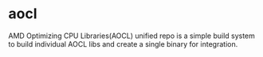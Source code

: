 # aocl
AMD Optimizing CPU Libraries(AOCL) unified  repo is a simple build system to build individual AOCL libs and create a single binary for integration.
